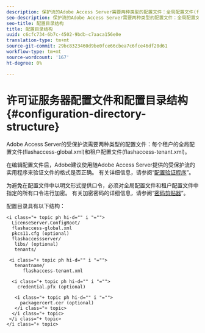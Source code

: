 ```yaml
---
description: 保护流的Adobe Access Server需要两种类型的配置文件：全局配置文件(flashaccess-global.xml)和每个租户的租户配置文件(flashaccess-tenant.xml)。
seo-description: 保护流的Adobe Access Server需要两种类型的配置文件：全局配置文件(flashaccess-global.xml)和每个租户的租户配置文件(flashaccess-tenant.xml)。
seo-title: 配置目录结构
title: 配置目录结构
uuid: c6cfc734-6b7c-4502-9bdb-c7aaca156e0e
translation-type: tm+mt
source-git-commit: 29bc8323460d9be0fce66cbea7c6fce46df20d61
workflow-type: tm+mt
source-wordcount: '167'
ht-degree: 0%

---
```



# 许可证服务器配置文件和配置目录结构{#configuration-directory-structure}

Adobe Access Server的受保护流需要两种类型的配置文件：每个租户的全局配置文件(flashaccess-global.xml)和租户配置文件(flashaccess-tenant.xml)。

在编辑配置文件后，Adobe建议使用随Adobe Access Server提供的受保护流的实用程序来验证文件的格式是否正确。 有关详细信息，请参阅“[配置验证程序](../../aaxs-protected-streaming/aaxs-protected-streaming-utilities/configuration-validator.md)”。

为避免在配置文件中以明文形式提供口令，必须对全局配置文件和租户配置文件中指定的所有口令进行加密。 有关加密密码的详细信息，请参阅“[密码剪贴器](../../aaxs-protected-streaming/aaxs-protected-streaming-utilities/password-scrambler.md)”。

配置目录具有以下结构：

```
<i class="+ topic ph hi-d="" i "="">
  LicenseServer.ConfigRoot/  
  flashaccess-global.xml  
  pkcs11.cfg (optional)  
  flashaccessserver/  
   libs/ (optional)  
   tenants/  
     
 <i class="+ topic ph hi-d="" i "="">
   tenantname/  
      flashaccess-tenant.xml  
       
  <i class="+ topic ph hi-d="" i "="">
    credential.pfx (optional)  
        
   <i class="+ topic ph hi-d="" i "="">
     packagercert.cer (optional) 
   </i class="+ topic> 
  </i class="+ topic> 
 </i class="+ topic> 
</i class="+ topic>
```

